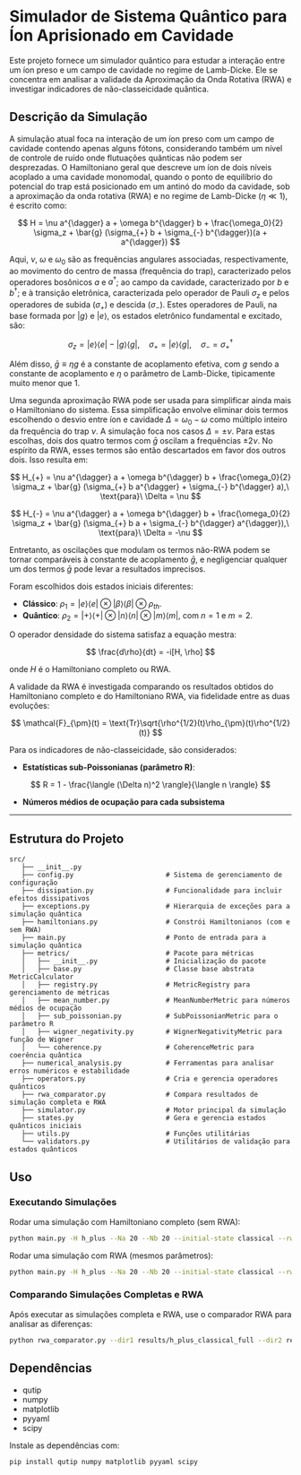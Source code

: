 # Simulador de Sistema Quântico para Íon Aprisionado em Cavidade

Este projeto fornece um simulador quântico para estudar a interação entre um íon preso e um campo de cavidade no regime de Lamb-Dicke. Ele se concentra em analisar a validade da Aproximação da Onda Rotativa (RWA) e investigar indicadores de não-classeicidade quântica.

## Descrição da Simulação

A simulação atual foca na interação de um íon preso com um campo de cavidade contendo apenas alguns fótons, considerando também um nível de controle de ruído onde flutuações quânticas não podem ser desprezadas.
O Hamiltoniano geral que descreve um íon de dois níveis acoplado a uma cavidade monomodal, quando o ponto de equilíbrio do potencial do trap está posicionado em um antinó do modo da cavidade, sob a aproximação da onda rotativa (RWA) e no regime de Lamb-Dicke ($\eta \ll 1$), é escrito como:

$$
H = \nu a^{\dagger} a + \omega b^{\dagger} b + \frac{\omega_0}{2} \sigma_z + \bar{g} (\sigma_{+} b + \sigma_{-} b^{\dagger})(a + a^{\dagger})
$$

Aqui, $\nu$, $\omega$ e $\omega_0$ são as frequências angulares associadas, respectivamente, ao movimento do centro de massa (frequência do trap), caracterizado pelos operadores bosônicos $a$ e $a^{\dagger}$; ao campo da cavidade, caracterizado por $b$ e $b^{\dagger}$; e à transição eletrônica, caracterizada pelo operador de Pauli $\sigma_z$ e pelos operadores de subida ($\sigma_{+}$) e descida ($\sigma_{-}$). Estes operadores de Pauli, na base formada por $|g\rangle$ e $|e\rangle$, os estados eletrônico fundamental e excitado, são:

$$
\sigma_z = |e\rangle \langle e| - |g\rangle \langle g|,\quad
\sigma_{+} = |e\rangle \langle g|,\quad
\sigma_{-} = \sigma_{+}^{\dagger}
$$

Além disso, $\bar{g} \equiv \eta g$ é a constante de acoplamento efetiva, com $g$ sendo a constante de acoplamento e $\eta$ o parâmetro de Lamb-Dicke, tipicamente muito menor que 1.

Uma segunda aproximação RWA pode ser usada para simplificar ainda mais o Hamiltoniano do sistema. Essa simplificação envolve eliminar dois termos escolhendo o desvio entre íon e cavidade $\Delta = \omega_0 - \omega$ como múltiplo inteiro da frequência do trap $\nu$. A simulação foca nos casos $\Delta = \pm \nu$. Para estas escolhas, dois dos quatro termos com $\bar{g}$ oscilam a frequências $\pm 2\nu$. No espírito da RWA, esses termos são então descartados em favor dos outros dois. Isso resulta em:

$$
H_{+} = \nu a^{\dagger} a + \omega b^{\dagger} b + \frac{\omega_0}{2} \sigma_z + \bar{g} (\sigma_{+} b a^{\dagger} + \sigma_{-} b^{\dagger} a),\ \text{para}\ \Delta = \nu
$$

$$
H_{-} = \nu a^{\dagger} a + \omega b^{\dagger} b + \frac{\omega_0}{2} \sigma_z + \bar{g} (\sigma_{+} b a + \sigma_{-} b^{\dagger} a^{\dagger}),\ \text{para}\ \Delta = -\nu
$$

Entretanto, as oscilações que modulam os termos não-RWA podem se tornar comparáveis à constante de acoplamento $\bar{g}$, e negligenciar qualquer um dos termos $\bar{g}$ pode levar a resultados imprecisos.

Foram escolhidos dois estados iniciais diferentes:

* **Clássico**: $\rho_1 = |e\rangle \langle e| \otimes |\beta\rangle \langle \beta| \otimes \rho_{th}$.
* **Quântico**: $\rho_2 = |+\rangle \langle +| \otimes |n\rangle \langle n| \otimes |m\rangle \langle m|$, com $n = 1$ e $m = 2$.

O operador densidade do sistema satisfaz a equação mestra:

$$
\frac{d\rho}{dt} = -i[H, \rho]
$$

onde $H$ é o Hamiltoniano completo ou RWA.

A validade da RWA é investigada comparando os resultados obtidos do Hamiltoniano completo e do Hamiltoniano RWA, via fidelidade entre as duas evoluções:

$$
\mathcal{F}_{\pm}(t) = \text{Tr}\sqrt{\rho^{1/2}(t)\rho_{\pm}(t)\rho^{1/2}(t)}
$$

Para os indicadores de não-classeicidade, são considerados:

* **Estatísticas sub-Poissonianas (parâmetro R)**:

$$
R = 1 - \frac{\langle (\Delta n)^2 \rangle}{\langle n \rangle}
$$

* **Números médios de ocupação para cada subsistema**

---

## Estrutura do Projeto

```
src/
   ├── __init__.py
   ├── config.py                       # Sistema de gerenciamento de configuração
   ├── dissipation.py                  # Funcionalidade para incluir efeitos dissipativos
   ├── exceptions.py                   # Hierarquia de exceções para a simulação quântica
   ├── hamiltonians.py                 # Constrói Hamiltonianos (com e sem RWA)
   ├── main.py                         # Ponto de entrada para a simulação quântica
   ├── metrics/                        # Pacote para métricas
   │   ├── __init__.py                 # Inicialização do pacote
   │   ├── base.py                     # Classe base abstrata MetricCalculator
   │   ├── registry.py                 # MetricRegistry para gerenciamento de métricas
   │   ├── mean_number.py              # MeanNumberMetric para números médios de ocupação
   │   ├── sub_poissonian.py           # SubPoissonianMetric para o parâmetro R
   │   ├── wigner_negativity.py        # WignerNegativityMetric para função de Wigner
   │   └── coherence.py                # CoherenceMetric para coerência quântica
   ├── numerical_analysis.py           # Ferramentas para analisar erros numéricos e estabilidade
   ├── operators.py                    # Cria e gerencia operadores quânticos
   ├── rwa_comparator.py               # Compara resultados de simulação completa e RWA
   ├── simulator.py                    # Motor principal da simulação
   ├── states.py                       # Gera e gerencia estados quânticos iniciais
   ├── utils.py                        # Funções utilitárias
   └── validators.py                   # Utilitários de validação para estados quânticos
```

## Uso

### Executando Simulações

Rodar uma simulação com Hamiltoniano completo (sem RWA):

```bash
python main.py -H h_plus --Na 20 --Nb 20 --initial-state classical --rwa false --metric mean_num --plot
```

Rodar uma simulação com RWA (mesmos parâmetros):

```bash
python main.py -H h_plus --Na 20 --Nb 20 --initial-state classical --rwa true --metric mean_num --plot
```

### Comparando Simulações Completas e RWA

Após executar as simulações completa e RWA, use o comparador RWA para analisar as diferenças:

```bash
python rwa_comparator.py --dir1 results/h_plus_classical_full --dir2 results/h_plus_classical_rwa --compare fidelity mean_num --plot
```

## Dependências

* qutip
* numpy
* matplotlib
* pyyaml
* scipy

Instale as dependências com:

```bash
pip install qutip numpy matplotlib pyyaml scipy
```
